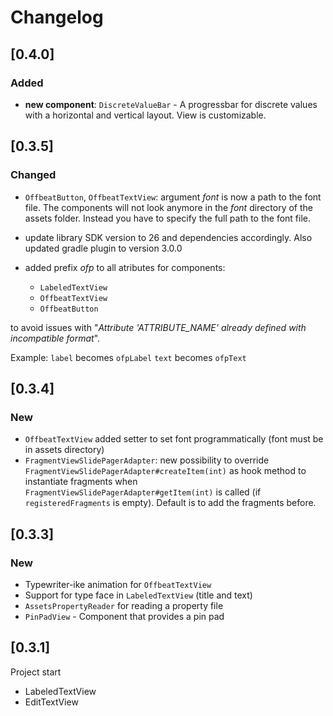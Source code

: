 # Changelog

## [0.4.0]

### Added
- **new component**: ``DiscreteValueBar`` - A progressbar for discrete values with a horizontal and vertical layout.
View is customizable.

## [0.3.5]

### Changed
- ``OffbeatButton``, ``OffbeatTextView``: argument _font_ is now a path to the font file.
The components will not look anymore in the _font_ directory of the
assets folder. Instead you have to specify the full path to the font file.

- update library SDK version to 26 and dependencies accordingly. Also
updated gradle plugin to version 3.0.0

- added prefix *ofp* to all atributes for components:
    * ``LabeledTextView``
    * ``OffbeatTextView``
    * ``OffbeatButton``

to avoid issues with "_Attribute 'ATTRIBUTE_NAME' already defined with incompatible format_".

Example: ``label`` becomes ``ofpLabel``
         ``text`` becomes ``ofpText``



## [0.3.4]

### New
- ``OffbeatTextView`` added setter to set font programmatically (font must be in
assets directory)
- ``FragmentViewSlidePagerAdapter``: new possibility to override
``FragmentViewSlidePagerAdapter#createItem(int)`` as hook method to instantiate
fragments when ``FragmentViewSlidePagerAdapter#getItem(int)`` is called (if
``registeredFragments`` is empty). Default is to add the fragments before.

## [0.3.3]

### New
- Typewriter-ike animation for ``OffbeatTextView``
- Support for type face in ``LabeledTextView`` (title and text)
- ``AssetsPropertyReader`` for reading a property file
- ``PinPadView`` - Component that provides a pin pad

## [0.3.1]
Project start

- LabeledTextView
- EditTextView